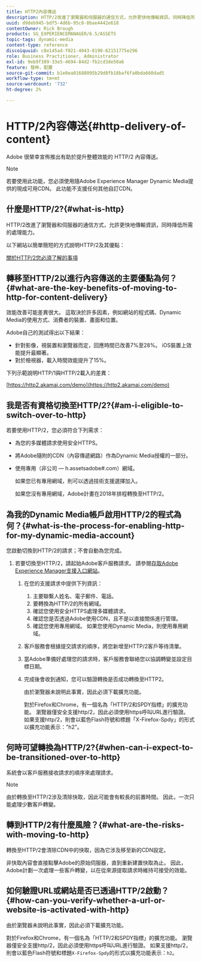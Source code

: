 ```yaml
---
title: HTTP2內容傳送
description: HTTP/2改進了瀏覽器和伺服器的通信方式，允許更快地傳輸資訊，同時降低所需的處理能力。
uuid: d9deb945-bdf5-4d6b-95c8-8bae4442e618
contentOwner: Rick Brough
products: SG_EXPERIENCEMANAGER/6.5/ASSETS
topic-tags: dynamic-media
content-type: reference
discoiquuid: c8e145ad-f021-4043-8190-62151775e296
role: Business Practitioner, Administrator
exl-id: 9eb9f309-33e5-4694-84d2-fb2cd3de50a6
feature: 發佈，配置
source-git-commit: b1e0ea01688095b29d8fb18baf6fa0bda660dad5
workflow-type: tm+mt
source-wordcount: '732'
ht-degree: 2%

---
```


# HTTP/2內容傳送{#http-delivery-of-content}

Adobe 很榮幸宣佈推出有助於提升整體效能的 HTTP/2 內容傳送。

>[!NOTE]
>
>若要使用此功能，您必須使用隨Adobe Experience Manager Dynamic Media提供的現成可用CDN。 此功能不支援任何其他自訂CDN。

## 什麼是HTTP/2?{#what-is-http}

HTTP/2改進了瀏覽器和伺服器的通信方式，允許更快地傳輸資訊，同時降低所需的處理能力。

以下網站以簡單簡短的方式說明HTTP/2及其優點：

[關於HTTP/2您必須了解的事項](https://www.engadget.com/2015-02-24-what-you-need-to-know-about-http-2.html)

## 轉移至HTTP/2以進行內容傳送的主要優點為何？{#what-are-the-key-benefits-of-moving-to-http-for-content-delivery}

效能改善可能差異很大。 這取決於許多因素，例如網站的程式碼、Dynamic Media的使用方式、消費者的裝置、畫面和位置。

Adobe自己的測試得出以下結果：

* 針對影像，視裝置和瀏覽器而定，回應時間已改善7%至28%。 iOS裝置上效能提升最顯著。
* 對於檢視器，載入時間效能提升了15%。

下列示範說明HTTP/1與HTTP/2載入的差異：

[https://http2.akamai.com/demo](https://http2.akamai.com/demo)

## 我是否有資格切換至HTTP/2?{#am-i-eligible-to-switch-over-to-http}

若要使用HTTP/2，您必須符合下列需求：

* 為您的多媒體請求使用安全HTTPS。
* 將Adobe隨附的CDN（內容傳遞網路）作為Dynamic Media授權的一部分。
* 使用專用（非公司 — h.assetsadobe#.com）網域。

   如果您已有專用網域，則可以透過技術支援選擇加入。

   如果您沒有專用網域，Adobe計畫在2018年排程轉換至HTTP/2。

## 為我的Dynamic Media帳戶啟用HTTP/2的程式為何？{#what-is-the-process-for-enabling-http-for-my-dynamic-media-account}

您啟動切換到HTTP/2的請求；不會自動為您完成。

1. 若要切換至HTTP/2，請起始Adobe客戶服務請求。 請參閱[存取Adobe Experience Manager支援入口網站](https://helpx.adobe.com/experience-manager/kb/accessing-aem-support-portal.html)。

   1. 在您的支援請求中提供下列資訊：

      1. 主要聯繫人姓名、電子郵件、電話。
      1. 要轉換為HTTP/2的所有網域。
      1. 確認您使用安全HTTPS處理多媒體請求。
      1. 確認您是否透過Adobe使用CDN，且不是以直接關係進行管理。
      1. 確認您使用專用網域。 如果您使用Dynamic Media，則使用專用網域。
   1. 客戶服務會根據提交請求的順序，將您新增至HTTP/2客戶等待清單。
   1. 當Adobe準備好處理您的請求時，客戶服務會聯絡您以協調轉變並設定目標日期。
   1. 完成後會收到通知，您可以驗證轉換是否成功轉換至HTTP2。

      由於瀏覽器未說明此事實，因此必須下載擴充功能。

      對於Firefox和Chrome，有一個名為「HTTP/2和SPDY指標」的擴充功能。 瀏覽器僅安全支援http/2，因此必須使用https呼叫URL進行驗證。 如果支援http/2，則會以藍色Flash符號和標題「X-Firefox-Spdy」的形式以擴充功能表示：&quot;h2&quot;。


## 何時可望轉換為HTTP/2?{#when-can-i-expect-to-be-transitioned-over-to-http}

系統會以客戶服務接收請求的順序來處理請求。

>[!NOTE]
>
>由於轉換至HTTP/2涉及清除快取，因此可能會有較長的前置時間。 因此，一次只能處理少數客戶轉變。

## 轉到HTTP/2有什麼風險？{#what-are-the-risks-with-moving-to-http}

轉換至HTTP/2會清除CDN中的快取，因為它涉及移至新的CDN設定。

非快取內容會直接點擊Adobe的原始伺服器，直到重新建置快取為止。 因此，Adobe計劃一次處理一些客戶轉變，以在從來源提取請求時維持可接受的效能。

## 如何驗證URL或網站是否已透過HTTP/2啟動？{#how-can-you-verify-whether-a-url-or-website-is-activated-with-http}

由於瀏覽器未說明此事實，因此必須下載擴充功能。

對於Firefox和Chrome，有一個名為「HTTP/2和SPDY指標」的擴充功能。 瀏覽器僅安全支援http/2，因此必須使用https呼叫URL進行驗證。 如果支援http/2，則會以藍色Flash符號和標題`X-Firefox-Spdy`的形式以擴充功能表示：`h2`。
